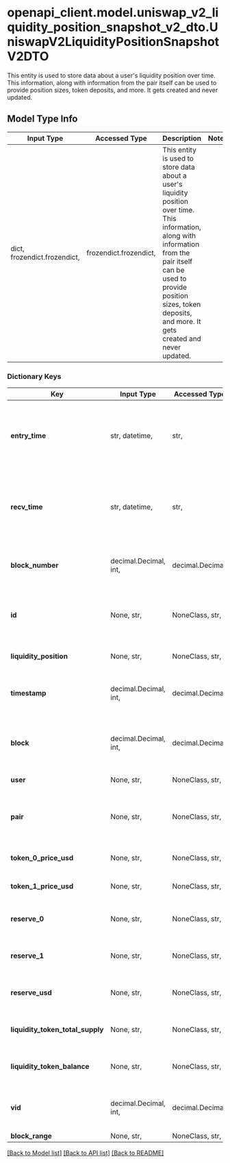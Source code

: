 # openapi_client.model.uniswap_v2_liquidity_position_snapshot_v2_dto.UniswapV2LiquidityPositionSnapshotV2DTO

This entity is used to store data about a user's liquidity position over time. This information, along with information from the pair itself can be used to provide position sizes, token deposits, and more. It gets created and never updated.

## Model Type Info
Input Type | Accessed Type | Description | Notes
------------ | ------------- | ------------- | -------------
dict, frozendict.frozendict,  | frozendict.frozendict,  | This entity is used to store data about a user&#x27;s liquidity position over time. This information, along with information from the pair itself can be used to provide position sizes, token deposits, and more. It gets created and never updated. | 

### Dictionary Keys
Key | Input Type | Accessed Type | Description | Notes
------------ | ------------- | ------------- | ------------- | -------------
**entry_time** | str, datetime,  | str,  |  | [optional] value must conform to RFC-3339 date-time
**recv_time** | str, datetime,  | str,  |  | [optional] value must conform to RFC-3339 date-time
**block_number** | decimal.Decimal, int,  | decimal.Decimal,  | Number of block in which entity was recorded. | [optional] value must be a 64 bit integer
**id** | None, str,  | NoneClass, str,  | Identifier, format: &lt;pair address&gt;-&lt;user address&gt; | [optional] 
**liquidity_position** | None, str,  | NoneClass, str,  | Reference to LP identifier. | [optional] 
**timestamp** | decimal.Decimal, int,  | decimal.Decimal,  | Creation time. | [optional] value must be a 32 bit integer
**block** | decimal.Decimal, int,  | decimal.Decimal,  | Number of block in which LP snapshot was recorded. | [optional] value must be a 32 bit integer
**user** | None, str,  | NoneClass, str,  | Reference to user. | [optional] 
**pair** | None, str,  | NoneClass, str,  | Reference to the pair liquidity is being provided on. | [optional] 
**token_0_price_usd** | None, str,  | NoneClass, str,  | Snapshot of token0 price. | [optional] 
**token_1_price_usd** | None, str,  | NoneClass, str,  | Snapshot of token0 price. | [optional] 
**reserve_0** | None, str,  | NoneClass, str,  | Snapshot of pair token0 reserves. | [optional] 
**reserve_1** | None, str,  | NoneClass, str,  | Snapshot of pair token1 reserves. | [optional] 
**reserve_usd** | None, str,  | NoneClass, str,  | Snapshot of pair reserves in USD. | [optional] 
**liquidity_token_total_supply** | None, str,  | NoneClass, str,  | Snapshot of pool token supply. | [optional] 
**liquidity_token_balance** | None, str,  | NoneClass, str,  | Snapshot of users pool token balance. | [optional] 
**vid** | decimal.Decimal, int,  | decimal.Decimal,  |  | [optional] value must be a 64 bit integer
**block_range** | None, str,  | NoneClass, str,  |  | [optional] 

[[Back to Model list]](../../README.md#documentation-for-models) [[Back to API list]](../../README.md#documentation-for-api-endpoints) [[Back to README]](../../README.md)

